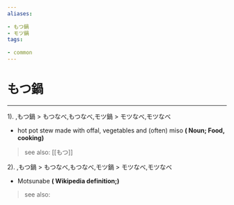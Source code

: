 ```yaml
---
aliases:
    
- もつ鍋
- モツ鍋
tags:
    
- common
---
```


# もつ鍋
---
1).
,もつ鍋 > もつなべ,もつなべ,モツ鍋 > モツなべ,モツなべ

- hot pot stew made with offal, vegetables and (often) miso
**( Noun; Food, cooking)**
> see also:  [[もつ]]
            
2).
,もつ鍋 > もつなべ,もつなべ,モツ鍋 > モツなべ,モツなべ

- Motsunabe
**( Wikipedia definition;)**
> see also: 
            